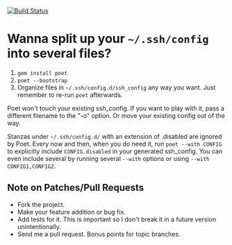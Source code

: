 [![Build Status](https://secure.travis-ci.org/awendt/poet.png)](http://travis-ci.org/awendt/poet)

# Wanna split up your `~/.ssh/config` into several files?

1. `gem install poet`
2. `poet --bootstrap`
3. Organize files in `~/.ssh/config.d/ssh_config` any way you want. Just remember to re-run `poet` afterwards.

Poet won't touch your existing ssh_config.
If you want to play with it, pass a different filename to the "-o" option.
Or move your existing config out of the way.

Stanzas under `~/.ssh/config.d/` with an extension of .disabled are ignored by Poet.
Every now and then, when you do need it, run `poet --with CONFIG` to explicitly include
`CONFIG.disabled` in your generated ssh_config. You can even include several by running several
`--with` options or using `--with CONFIG1,CONFIG2`.

## Note on Patches/Pull Requests

* Fork the project.
* Make your feature addition or bug fix.
* Add tests for it. This is important so I don't break it in a future version unintentionally.
* Send me a pull request. Bonus points for topic branches.
